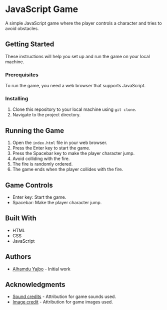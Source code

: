 # JavaScript Game

A simple JavaScript game where the player controls a character and tries to avoid obstacles.

## Getting Started

These instructions will help you set up and run the game on your local machine.

### Prerequisites

To run the game, you need a web browser that supports JavaScript.

### Installing

1. Clone this repository to your local machine using `git clone`.
2. Navigate to the project directory.

## Running the Game

1. Open the `index.html` file in your web browser.
2. Press the Enter key to start the game.
3. Press the Spacebar key to make the player character jump.
4. Avoid colliding with the fire.
5. The fire is randomly ordered.
6. The game ends when the player collides with the fire.

## Game Controls

- Enter key: Start the game.
- Spacebar: Make the player character jump.

## Built With

- HTML
- CSS
- JavaScript

## Authors

- [Alhamdu Yajbo](https://github.com/Lykamopia) - Initial work

## Acknowledgments

- [Sound credits](https://soundbible.com/) - Attribution for game sounds used.
- [Image credit](https://www.vecteezy.com/) - Attribution for game images used.

